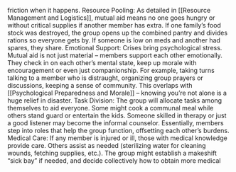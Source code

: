 friction when it happens. Resource Pooling: As detailed in [[Resource Management and Logistics]], mutual aid means no one goes hungry or without critical supplies if another member has extra. If one family’s food stock was destroyed, the group opens up the combined pantry and divides rations so everyone gets by. If someone is low on meds and another had spares, they share. Emotional Support: Crises bring psychological stress. Mutual aid is not just material – members support each other emotionally. They check in on each other’s mental state, keep up morale with encouragement or even just companionship. For example, taking turns talking to a member who is distraught, organizing group prayers or discussions, keeping a sense of community. This overlaps with [[Psychological Preparedness and Morale]] – knowing you’re not alone is a huge relief in disaster. Task Division: The group will allocate tasks among themselves to aid everyone. Some might cook a communal meal while others stand guard or entertain the kids. Someone skilled in therapy or just a good listener may become the informal counselor. Essentially, members step into roles that help the group function, offsetting each other’s burdens. Medical Care: If any member is injured or ill, those with medical knowledge provide care. Others assist as needed (sterilizing water for cleaning wounds, fetching supplies, etc.). The group might establish a makeshift “sick bay” if needed, and decide collectively how to obtain more medical
